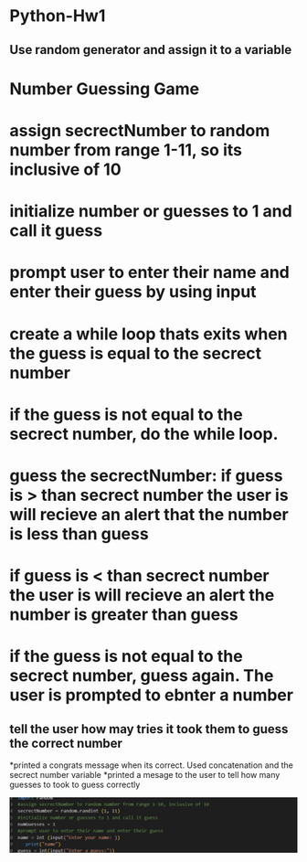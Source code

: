 # Python-Hw1
## Use random generator and assign it to a variable
# Number Guessing  Game
# assign secrectNumber to random number from range 1-11, so its inclusive of 10

# initialize number or guesses to 1 and call it guess

# prompt user to enter their name and enter their guess by using input


# create a while loop thats exits when the guess is equal to the secrect number
# if the guess is not equal to the secrect number, do the while loop.
# guess the secrectNumber: if guess is > than secrect number the user is will recieve an alert that the number is less than guess
# if guess is < than secrect number the user is will recieve an alert the number is greater than guess
 

    
        
# if the guess is not equal to the secrect number, guess again. The user is prompted to ebnter a number
        
## tell the user  how may tries it took them to guess the correct number
*printed a congrats message when its correct. Used concatenation and the secrect number variable
*printed a mesage to the user to tell how many guesses to took to guess correctly
        
      
![](python.gif)

   




